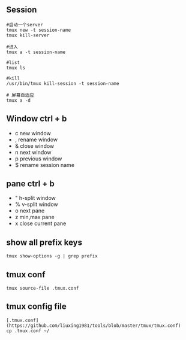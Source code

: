 ## Session
```
#启动一个server
tmux new -t session-name
tmux kill-server

#进入
tmux a -t session-name

#list
tmux ls

#kill
/usr/bin/tmux kill-session -t session-name

# 屏幕自适应
tmux a -d
```

## Window ctrl + b 
* c new window
* , rename window
* & close window
* n next window
* p previous window
* $ rename session name

## pane ctrl + b 
* " h-split window
* % v-split window
* o next pane
* z min,max pane
* x close current pane

## show all prefix keys
```
tmux show-options -g | grep prefix
```

## tmux conf
```
tmux source-file .tmux.conf
```

## tmux config file
```
[.tmux.conf](https://github.com/liuxing1981/tools/blob/master/tmux/tmux.conf)
cp .tmux.conf ~/
```

